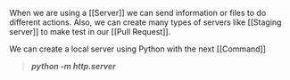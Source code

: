 
When we are using a [[Server]] we can send information or files to do different actions. Also, we can create many types of servers like [[Staging server]] to make test in our [[Pull Request]].

We can create a local server using Python with the next [[Command]]

> ***python -m http.server***
